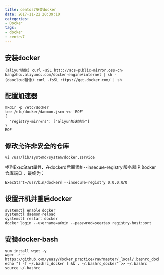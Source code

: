 ```yaml
---
title: centos7安装docker
date: 2017-11-22 20:39:10
categories:
- Docker
tags: 
- docker
- centos7
---
```

## 安装docker
```
(aliyun镜像) curl -sSL http://acs-public-mirror.oss-cn-hangzhou.aliyuncs.com/docker-engine/internet | sh -
(daocloud镜像) curl -fsSL https://get.docker.com/ | sh
```
## 配置加速器
```
mkdir -p /etc/docker
tee /etc/docker/daemon.json <<-'EOF'
{
  "registry-mirrors": ["aliyun加速地址"]
}
EOF
```
<!-- more -->
## 修改允许非安全的仓库
``` 
vi /usr/lib/systemd/system/docker.service
```
找到ExecStart属性，在dockerd后面添加--insecure-registry 服务器IP:Docker仓库端口 ，最终为：
```
ExecStart=/usr/bin/dockerd --insecure-registry 0.0.0.0/0 
```

## 设置开机并重启docker
```
systemctl enable docker
systemctl daemon-reload
systemctl restart docker
docker login --username=admin --passwrod=seentao registry-host:port
```
## 安装docker-bash
```
yum install wget -y
wget -P ~ https://github.com/yeasy/docker_practice/raw/master/_local/.bashrc_docker
echo "[ -f ~/.bashrc_docker ] && . ~/.bashrc_docker" >> ~/.bashrc
source ~/.bashrc
```
